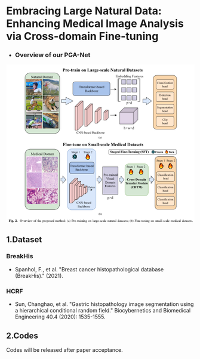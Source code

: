 # Embracing Large Natural Data: Enhancing Medical Image Analysis via Cross-domain Fine-tuning


- ### Overview of our PGA-Net
<img src=./figures/overflow.png>

## 1.Dataset
### BreakHis
- Spanhol, F., et al. "Breast cancer histopathological database (BreakHis)." (2021).



### HCRF
- Sun, Changhao, et al. "Gastric histopathology image segmentation using a hierarchical conditional random field." Biocybernetics and Biomedical Engineering 40.4 (2020): 1535-1555.



## 2.Codes
Codes will be released after paper acceptance.
